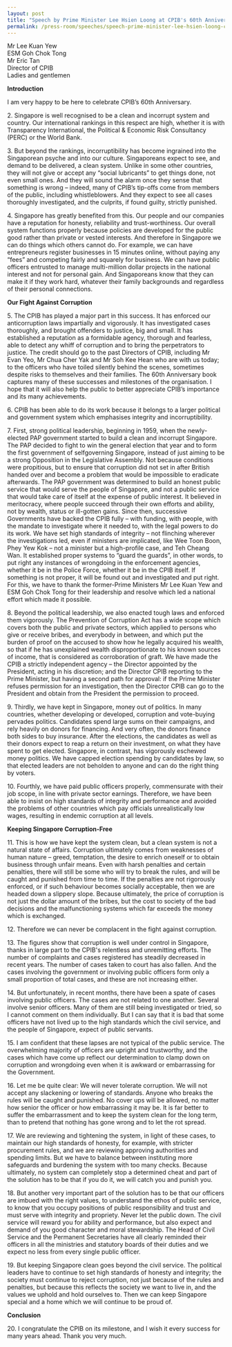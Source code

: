 ```yaml
---
layout: post
title: "Speech by Prime Minister Lee Hsien Loong at CPIB's 60th Anniversary Celebration"
permalink: /press-room/speeches/speech-prime-minister-lee-hsien-loong-cpibs-60th-anniversary-celebration/
---
```

<p>Mr Lee Kuan Yew<br />ESM Goh Chok Tong<br />Mr Eric Tan<br />Director of CPIB<br />Ladies and gentlemen</p>

**Introduction**

I am very happy to be here to celebrate CPIB’s 60th Anniversary.

2\.        Singapore is well recognised to be a clean and incorrupt system and country. Our international rankings in this respect are high, whether it is with Transparency International, the Political & Economic Risk Consultancy (PERC) or the World Bank.

3\.        But beyond the rankings, incorruptibility has become ingrained into the Singaporean psyche and into our culture. Singaporeans expect to see, and demand to be delivered, a clean system. Unlike in some other countries, they will not give or accept any “social lubricants” to get things done, not even small ones. And they will sound the alarm once they sense that something is wrong – indeed, many of CPIB’s tip-offs come from members of the public, including whistleblowers. And they expect to see all cases thoroughly investigated, and the culprits, if found guilty, strictly punished.

4\.        Singapore has greatly benefited from this. Our people and our companies have a reputation for honesty, reliability and trust-worthiness. Our overall system functions properly because policies are developed for the public good rather than private or vested interests. And therefore in Singapore we can do things which others cannot do. For example, we can have entrepreneurs register businesses in 15 minutes online, without paying any “fees” and competing fairly and squarely for business. We can have public officers entrusted to manage multi-million dollar projects in the national interest and not for personal gain. And Singaporeans know that they can make it if they work hard, whatever their family backgrounds and regardless of their personal connections.

**Our Fight Against Corruption**

5\.        The CPIB has played a major part in this success. It has enforced our anticorruption laws impartially and vigorously. It has investigated cases thoroughly, and brought offenders to justice, big and small. It has established a reputation as a formidable agency, thorough and fearless, able to detect any whiff of corruption and to bring the perpetrators to justice. The credit should go to the past Directors of CPIB, including Mr Evan Yeo, Mr Chua Cher Yak and Mr Soh Kee Hean who are with us today; to the officers who have toiled silently behind the scenes, sometimes despite risks to themselves and their families. The 60th Anniversary book captures many of these successes and milestones of the organisation. I hope that it will also help the public to better appreciate CPIB’s importance and its many achievements.

6\.        CPIB has been able to do its work because it belongs to a larger political and government system which emphasises integrity and incorruptibility.

7\.        First, strong political leadership, beginning in 1959, when the newly-elected PAP government started to build a clean and incorrupt Singapore. The PAP decided to fight to win the general election that year and to form the first government of selfgoverning Singapore, instead of just aiming to be a strong Opposition in the Legislative Assembly. Not because conditions were propitious, but to ensure that corruption did not set in after British handed over and become a problem that would be impossible to eradicate afterwards. The PAP government was determined to build an honest public service that would serve the people of Singapore, and not a public service that would take care of itself at the expense of public interest. It believed in meritocracy, where people succeed through their own efforts and ability, not by wealth, status or ill-gotten gains. Since then, successive Governments have backed the CPIB fully – with funding, with people, with the mandate to investigate where it needed to, with the legal powers to do its work. We have set high standards of integrity – not flinching wherever the investigations led, even if ministers are implicated, like Wee Toon Boon, Phey Yew Kok – not a minister but a high-profile case, and Teh Cheang Wan. It established proper systems to “guard the guards”, in other words, to put right any instances of wrongdoing in the enforcement agencies, whether it be in the Police Force, whether it be in the CPIB itself. If something is not proper, it will be found out and investigated and put right. For this, we have to thank the former-Prime Ministers Mr Lee Kuan Yew and ESM Goh Chok Tong for their leadership and resolve which led a national effort which made it possible.

8\.        Beyond the political leadership, we also enacted tough laws and enforced them vigorously. The Prevention of Corruption Act has a wide scope which covers both the public and private sectors, which applied to persons who give or receive bribes, and everybody in between, and which put the burden of proof on the accused to show how he legally acquired his wealth, so that if he has unexplained wealth disproportionate to his known sources of income, that is considered as corroboration of graft. We have made the CPIB a strictly independent agency – the Director appointed by the President, acting in his discretion; and the Director CPIB reporting to the Prime Minister, but having a second path for approval: if the Prime Minister refuses permission for an investigation, then the Director CPIB can go to the President and obtain from the President the permission to proceed.

9\.        Thirdly, we have kept in Singapore, money out of politics. In many countries, whether developing or developed, corruption and vote-buying pervades politics. Candidates spend large sums on their campaigns, and rely heavily on donors for financing. And very often, the donors finance both sides to buy insurance. After the elections, the candidates as well as their donors expect to reap a return on their investment, on what they have spent to get elected. Singapore, in contrast, has vigorously eschewed money politics. We have capped election spending by candidates by law, so that elected leaders are not beholden to anyone and can do the right thing by voters.

10\.       Fourthly, we have paid public officers properly, commensurate with their job scope, in line with private sector earnings. Therefore, we have been able to insist on high standards of integrity and performance and avoided the problems of other countries which pay officials unrealistically low wages, resulting in endemic corruption at all levels.

**Keeping Singapore Corruption-Free**

11\.       This is how we have kept the system clean, but a clean system is not a natural state of affairs. Corruption ultimately comes from weaknesses of human nature – greed, temptation, the desire to enrich oneself or to obtain business through unfair means. Even with harsh penalties and certain penalties, there will still be some who will try to break the rules, and will be caught and punished from time to time. If the penalties are not rigorously enforced, or if such behaviour becomes socially acceptable, then we are headed down a slippery slope. Because ultimately, the price of corruption is not just the dollar amount of the bribes, but the cost to society of the bad decisions and the malfunctioning systems which far exceeds the money which is exchanged.

12\.        Therefore we can never be complacent in the fight against corruption.

13\.        The figures show that corruption is well under control in Singapore, thanks in large part to the CPIB's relentless and unremitting efforts. The number of complaints and cases registered has steadily decreased in recent years. The number of cases taken to court has also fallen. And the cases involving the government or involving public officers form only a small proportion of total cases, and these are not increasing either.

14\.        But unfortunately, in recent months, there have been a spate of cases involving public officers. The cases are not related to one another. Several involve senior officers. Many of them are still being investigated or tried, so I cannot comment on them individually. But I can say that it is bad that some officers have not lived up to the high standards which the civil service, and the people of Singapore, expect of public servants.

15\.        I am confident that these lapses are not typical of the public service. The overwhelming majority of officers are upright and trustworthy, and the cases which have come up reflect our determination to clamp down on corruption and wrongdoing even when it is awkward or embarrassing for the Government.

16\.        Let me be quite clear: We will never tolerate corruption. We will not accept any slackening or lowering of standards. Anyone who breaks the rules will be caught and punished. No cover ups will be allowed, no matter how senior the officer or how embarrassing it may be. It is far better to suffer the embarrassment and to keep the system clean for the long term, than to pretend that nothing has gone wrong and to let the rot spread.

17\.        We are reviewing and tightening the system, in light of these cases, to maintain our high standards of honesty, for example, with stricter procurement rules, and we are reviewing approving authorities and spending limits. But we have to balance between instituting more safeguards and burdening the system with too many checks. Because ultimately, no system can completely stop a determined cheat and part of the solution has to be that if you do it, we will catch you and punish you.

18\.        But another very important part of the solution has to be that our officers are imbued with the right values, to understand the ethos of public service, to know that you occupy positions of public responsibility and trust and must serve with integrity and propriety. Never let the public down. The civil service will reward you for ability and performance, but also expect and demand of you good character and moral stewardship. The Head of Civil Service and the Permanent Secretaries have all clearly reminded their officers in all the ministries and statutory boards of their duties and we expect no less from every single public officer.

19\.        But keeping Singapore clean goes beyond the civil service. The political leaders have to continue to set high standards of honesty and integrity; the society must continue to reject corruption, not just because of the rules and penalties, but because this reflects the society we want to live in, and the values we uphold and hold ourselves to. Then we can keep Singapore special and a home which we will continue to be proud of.

**Conclusion**

20\.        I congratulate the CPIB on its milestone, and I wish it every success for many years ahead. Thank you very much.
